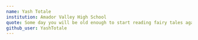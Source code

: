```yaml
---
name: Yash Totale
institution: Amador Valley High School
quote: Some day you will be old enough to start reading fairy tales again
github_user: YashTotale
---
```

